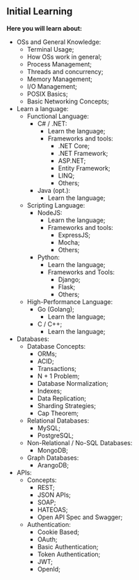 ## Initial Learning

**Here you will learn about:**

- OSs and General Knowledge:
  - Terminal Usage;
  - How OSs work in general;
  - Process Management;
  - Threads and concurrency;
  - Memory Management;
  - I/O Management;
  - POSIX Basics;
  - Basic Networking Concepts;
- Learn a language:
  - Functional Language:
    - C# / .NET:
      - Learn the language;
      - Frameworks and tools:
        - .NET Core;
        - .NET Framework;
        - ASP.NET;
        - Entity Framework;
        - LINQ;
        - Others;
    - Java (opt.):
      - Learn the language;
  - Scripting Language:
    - NodeJS:
      - Learn the language;
      - Frameworks and tools:
        - ExpressJS;
        - Mocha;
        - Others;
    - Python:
      - Learn the language;
      - Frameworks and Tools:
        - Django;
        - Flask;
        - Others;
  - High-Performance Language:
    - Go (Golang);
      - Learn the language;
    - C / C++;
      - Learn the language;
- Databases:
  - Database Concepts:
    - ORMs;
    - ACID;
    - Transactions;
    - N + 1 Problem;
    - Database Normalization;
    - Indexes;
    - Data Replication;
    - Sharding Strategies;
    - Cap Theorem;
  - Relational Databases:
    - MySQL;
    - PostgreSQL;
  - Non-Relational / No-SQL Databases:
    - MongoDB;
  - Graph Databases:
    - ArangoDB;
- APIs:
  - Concepts:
    - REST;
    - JSON APIs;
    - SOAP;
    - HATEOAS;
    - Open API Spec and Swagger;
  - Authentication:
    - Cookie Based;
    - OAuth;
    - Basic Authentication;
    - Token Authentication;
    - JWT;
    - OpenId;
